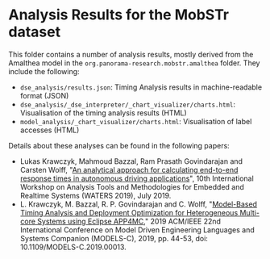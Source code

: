 # Analysis Results for the MobSTr dataset

This folder contains a number of analysis results, mostly derived from the Amalthea model in the `org.panorama-research.mobstr.amalthea` folder. They include the following:

* `dse_analysis/results.json`: Timing Analysis results in machine-readable format (JSON)
* `dse_analysis/_dse_interpreter/_chart_visualizer/charts.html`: Visualisation of the timing analysis results (HTML)
* `model_analysis/_chart_visualizer/charts.html`: Visualisation of label accesses (HTML)

Details about these analyses can be found in the following papers:

 * Lukas Krawczyk, Mahmoud Bazzal, Ram Prasath Govindarajan and Carsten Wolff, "[An analytical approach for calculating end-to-end response times in autonomous driving applications](1)", 10th International Workshop on Analysis Tools and Methodologies for Embedded and Realtime Systems (WATERS 2019), July 2019.
* L. Krawczyk, M. Bazzal, R. P. Govindarajan and C. Wolff, "[Model-Based Timing Analysis and Deployment Optimization for Heterogeneous Multi-core Systems using Eclipse APP4MC](2)," 2019 ACM/IEEE 22nd International Conference on Model Driven Engineering Languages and Systems Companion (MODELS-C), 2019, pp. 44-53, doi: 10.1109/MODELS-C.2019.00013.

[1]: https://www.researchgate.net/profile/Lukas-Krawczyk/publication/334084554_An_analytical_approach_for_calculating_end-to-end_response_times_in_autonomous_driving_applications/links/5d15ea50458515c11cfdec47/An-analytical-approach-for-calculating-end-to-end-response-times-in-autonomous-driving-applications.pdf
[2]: https://www.researchgate.net/profile/Lukas-Krawczyk/publication/336345570_Model-based_Timing_Analysis_and_Deployment_Optimization_for_Heterogeneous_Multi-Core_Systems_using_Eclipse_APP4MC/links/5e1483c14585159aa4b917cd/Model-based-Timing-Analysis-and-Deployment-Optimization-for-Heterogeneous-Multi-Core-Systems-using-Eclipse-APP4MC.pdf